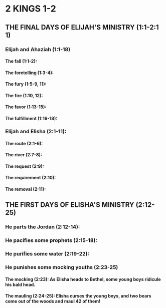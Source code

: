---
---
# 2 KINGS 1-2 
## THE FINAL DAYS OF ELIJAH\'S MINISTRY (1:1-2:1 1) 
###  Elijah and Ahaziah (1:1-18) 
####  The fall (1:1-2): 
####  The foretelling (1:3-4): 
####  The fury (1:5-9, 11): 
####  The fire (1:10, 12): 
####  The favor (1:13-15): 
####  The fulfillment (1:16-18): 
###  Elijah and Elisha (2:1-11): 
####  The route (2:1-6): 
####  The river (2:7-8): 
####  The request (2:9): 
####  The requirement (2:10): 
####  The removal (2:11): 
## THE FIRST DAYS OF ELISHA\'S MINISTRY (2:12-25) 
###  He parts the Jordan (2:12-14): 
###  He pacifies some prophets (2:15-18): 
###  He purifies some water (2:19-22): 
###  He punishes some mocking youths (2:23-25) 
####  The mocking (2:23): As Elisha heads to Bethel, some young boys ridicule his bald head. 
####  The mauling (2:24-25): Elisha curses the young boys, and two bears come out of the woods and maul 42 of them! 
